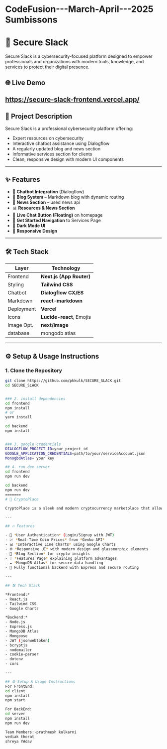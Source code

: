 # CodeFusion---March-April---2025 Sumbissons

# 🚀 Secure Slack

Secure Slack is a cybersecurity-focused platform designed to empower professionals and organizations with modern tools, knowledge, and services to protect their digital presence.

## 🌐 Live Demo
https://secure-slack-frontend.vercel.app/
---

## 📌 Project Description

Secure Slack is a professional cybersecurity platform offering:
- Expert resources on cybersecurity
- Interactive chatbot assistance using Dialogflow
- A regularly updated blog and news section
- Informative services section for clients
- Clean, responsive design with modern UI components

---

## ✨ Features

- 🔐 **Chatbot Integration** (Dialogflow)
- 📰 **Blog System** – Markdown blog with dynamic routing
- 🧠 **News Section** – used news api 
- 📊 **Resources & News Section**
- 💬 **Live Chat Button (Floating)** on homepage
- 🚀 **Get Started Navigation** to Services Page
- 🌙 **Dark Mode UI**
- 📱 **Responsive Design**

---

## 🛠️ Tech Stack

| Layer       | Technology                 |
|-------------|-----------------------------|
| Frontend    | **Next.js (App Router)**    |
| Styling     | **Tailwind CSS**            |
| Chatbot     | **Dialogflow CX/ES**        |
| Markdown    | **react-markdown**          |
| Deployment  | **Vercel**   |
| Icons       | **Lucide-react**, Emojis    |
| Image Opt.  | **next/image**              |
| database    |  mongodb atlas               |
---

## ⚙️ Setup & Usage Instructions

### 1. Clone the Repository

```bash
git clone https://github.com/pkkulk/SECURE_SLACK.git
cd SECURE_SLACK


### 2. install dependencies
cd frontend
npm install
# or
yarn install

cd backend 
npm install


### 3. google credentials
DIALOGFLOW_PROJECT_ID=your_project_id
GOOGLE_APPLICATION_CREDENTIALS=path/to/your/serviceAccount.json
MonogbdAtlas= your key

## 4. run dev server 
cd frontend 
npm run dev

cd backend 
npm run dev
=======
# 💸 CryptoPlace

CryptoPlace is a sleek and modern cryptocurrency marketplace that allows users to explore real-time coin prices using the Genko API and visualize trends using dynamic charts powered by Google Charts. Designed with an intuitive UI using React.js and backed by MongoDB Atlas on the server side, it’s a secure, scalable, and responsive crypto hub.

---

## 🔥 Features

- 🔐 *User Authentication* (Login/Signup with JWT)
- 📈 *Real-Time Coin Prices* from *Genko API*
- 📊 *Interactive Line Charts* using Google Charts
- 🌐 *Responsive UI* with modern design and glassmorphic elements
- 🧠 *Blog Section* for crypto insights
- 💡 *Features Page* explaining platform advantages
- ☁ *MongoDB Atlas* for secure data handling
- 🚀 Fully functional backend with Express and secure routing

---

## 🛠 Tech Stack

*Frontend:*
- React.js
- Tailwind CSS
- Google Charts

*Backend:*
- Node.js
- Express.js
- MongoDB Atlas
- Mongoose
- JWT (jsonwebtoken)
- bcryptjs
- nodemailer
- cookie-parser
- dotenv
- cors

---

## ⚙ Setup & Usage Instructions
For FrontEnd:
cd client
npm install
npm start

For BackEnd:
cd server
npm install
npm run dev

Team Members:-prathmesh kulkarni
vediak thorat
shreya YAdav

